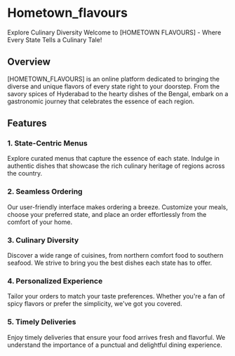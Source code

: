 # Hometown_flavours
Explore Culinary Diversity
Welcome to [HOMETOWN FLAVOURS] - Where Every State Tells a Culinary Tale!

## Overview

[HOMETOWN_FLAVOURS] is an online platform dedicated to bringing the diverse and unique flavors of every state right to your doorstep. From the savory spices of Hyderabad to the hearty dishes of the Bengal, embark on a gastronomic journey that celebrates the essence of each region.

## Features

### 1. State-Centric Menus

Explore curated menus that capture the essence of each state. Indulge in authentic dishes that showcase the rich culinary heritage of regions across the country.

### 2. Seamless Ordering

Our user-friendly interface makes ordering a breeze. Customize your meals, choose your preferred state, and place an order effortlessly from the comfort of your home.

### 3. Culinary Diversity

Discover a wide range of cuisines, from northern comfort food to southern seafood. We strive to bring you the best dishes each state has to offer.

### 4. Personalized Experience

Tailor your orders to match your taste preferences. Whether you're a fan of spicy flavors or prefer the simplicity, we've got you covered.

### 5. Timely Deliveries

Enjoy timely deliveries that ensure your food arrives fresh and flavorful. We understand the importance of a punctual and delightful dining experience.

